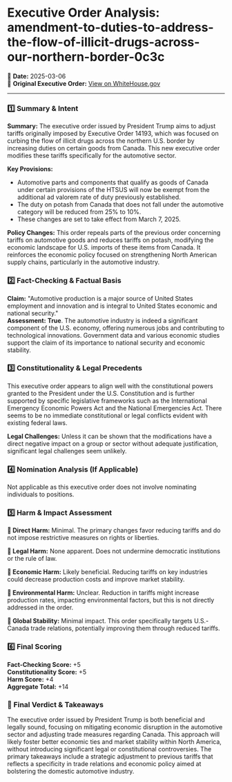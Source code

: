 # Executive Order Analysis: amendment-to-duties-to-address-the-flow-of-illicit-drugs-across-our-northern-border-0c3c

📅 **Date:** 2025-03-06  
🔗 **Original Executive Order:** [View on WhiteHouse.gov](https://www.whitehouse.gov/presidential-actions/2025/03/amendment-to-duties-to-address-the-flow-of-illicit-drugs-across-our-northern-border-0c3c/)

---

### **1️⃣ Summary & Intent**

**Summary:** The executive order issued by President Trump aims to adjust tariffs originally imposed by Executive Order 14193, which was focused on curbing the flow of illicit drugs across the northern U.S. border by increasing duties on certain goods from Canada. This new executive order modifies these tariffs specifically for the automotive sector.

**Key Provisions:**
- Automotive parts and components that qualify as goods of Canada under certain provisions of the HTSUS will now be exempt from the additional ad valorem rate of duty previously established.
- The duty on potash from Canada that does not fall under the automotive category will be reduced from 25% to 10%.
- These changes are set to take effect from March 7, 2025.

**Policy Changes:** This order repeals parts of the previous order concerning tariffs on automotive goods and reduces tariffs on potash, modifying the economic landscape for U.S. imports of these items from Canada. It reinforces the economic policy focused on strengthening North American supply chains, particularly in the automotive industry.

### **2️⃣ Fact-Checking & Factual Basis**

**Claim:** "Automotive production is a major source of United States employment and innovation and is integral to United States economic and national security."  
**Assessment:** **True**. The automotive industry is indeed a significant component of the U.S. economy, offering numerous jobs and contributing to technological innovations. Government data and various economic studies support the claim of its importance to national security and economic stability.

### **3️⃣ Constitutionality & Legal Precedents**

This executive order appears to align well with the constitutional powers granted to the President under the U.S. Constitution and is further supported by specific legislative frameworks such as the International Emergency Economic Powers Act and the National Emergencies Act. There seems to be no immediate constitutional or legal conflicts evident with existing federal laws.

**Legal Challenges:** Unless it can be shown that the modifications have a direct negative impact on a group or sector without adequate justification, significant legal challenges seem unlikely.

### **4️⃣ Nomination Analysis (If Applicable)**

Not applicable as this executive order does not involve nominating individuals to positions.

### **5️⃣ Harm & Impact Assessment**

**🔹 Direct Harm:** Minimal. The primary changes favor reducing tariffs and do not impose restrictive measures on rights or liberties.

**🔹 Legal Harm:** None apparent. Does not undermine democratic institutions or the rule of law.

**🔹 Economic Harm:** Likely beneficial. Reducing tariffs on key industries could decrease production costs and improve market stability.

**🔹 Environmental Harm:** Unclear. Reduction in tariffs might increase production rates, impacting environmental factors, but this is not directly addressed in the order.

**🔹 Global Stability:** Minimal impact. This order specifically targets U.S.-Canada trade relations, potentially improving them through reduced tariffs.

### **6️⃣ Final Scoring**

**Fact-Checking Score:** +5  
**Constitutionality Score:** +5  
**Harm Score:** +4  
**Aggregate Total:** +14  

### **🔎 Final Verdict & Takeaways**

The executive order issued by President Trump is both beneficial and legally sound, focusing on mitigating economic disruption in the automotive sector and adjusting trade measures regarding Canada. This approach will likely foster better economic ties and market stability within North America, without introducing significant legal or constitutional controversies. The primary takeaways include a strategic adjustment to previous tariffs that reflects a specificity in trade relations and economic policy aimed at bolstering the domestic automotive industry.

